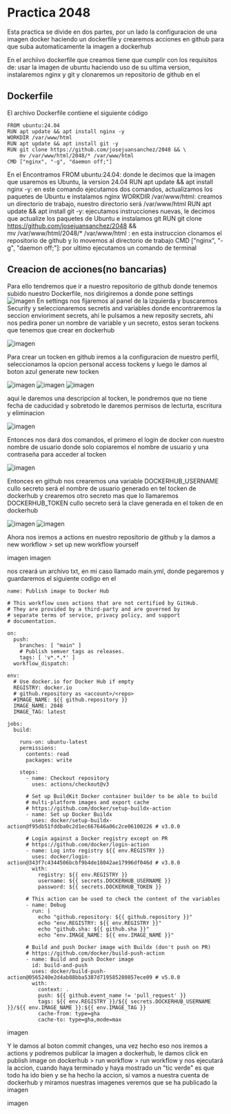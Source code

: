 # Practica 2048

Esta practica se divide en dos partes, por un lado la configuracion de una imagen docker haciendo un dockerfile y crearemos acciones en github para que suba automaticamente la imagen a dockerhub

En el archiivo dockerfile que creamos tiene que cumplir con los requisitos de: usar la imagen de ubuntu haciendo uso de su ultima version, instalaremos nginx y git y clonaremos un repositorio de github en el 
## Dockerfile  
El archivo Dockerfile contiene el siguiente código
```
FROM ubuntu:24.04
RUN apt update && apt install nginx -y
WORKDIR /var/www/html
RUN apt update && apt install git -y
RUN git clone https://github.com/josejuansanchez/2048 && \ 
    mv /var/www/html/2048/* /var/www/html
CMD ["nginx", "-g", "daemon off;"]
```

En el Encontramos
FROM ubuntu:24.04: donde le decimos que la imagen que usaremos es Ubuntu, la version 24.04
RUN apt update && apt install nginx -y: en este comando ejecutamos dos comandos, actualizamos los paquetes de Ubuntu e instalamos nginx
WORKDIR /var/www/html: creamos un directorio de trabajo, nuestro directorio será /var/www/html
RUN apt update && apt install git -y: ejecutamos instrucciones nuevas, le decimos que actualize los paquetes de Ubuntu e instalamos git
RUN git clone https://github.com/josejuansanchez/2048 && \
    mv /var/www/html/2048/* /var/www/html : en esta instruccion clonamos el repositorio de github y lo movemos al directorio de trabajo
CMD ["nginx", "-g", "daemon off;"]: por ultimo ejecutamos un comando de terminal

## Creacion de acciones(no bancarias)
Para ello tendremos que ir a nuestro repositorio de github donde tenemos subido nuestro Dockerfile, nos dirigiremos a donde pone settings    
![imagen](./img/2.png)
En settings nos fijaremos al panel de la izquierda y buscaremos Security y seleccionaremos secretis and variables donde encontraremos la seccion envioriment secrets, ahí le pulsamos a new reposity secrets, ahi nos pedira poner un nombre de variable y un secreto, estos seran tockens que tenemos que crear en dockerhub  

![imagen](./img/3.png)

Para crear un tocken en github iremos a la configuracion de nuestro perfil, seleccionamos la opcion personal access tockens y luego le damos al boton azul generate new tocken  

![imagen](./img/4.png)
![imagen](./img/5.png)
![imagen](./img/6.png)  

aqui le daremos una descripcion al tocken, le pondremos que no tiene fecha de caducidad y sobretodo le daremos permisos de lecturta, escritura y eliminacion  

![imagen](./img/7.png)  

Entonces nos dará dos comandos, el primero el login de docker con nuestro nombre de usuario donde solo copiaremos el nombre de usuario y una contraseña para acceder al tocken  

![imagen](./img/8.png)  

Entonces en github nos crearemos una variable DOCKERHUB_USERNAME cullo secreto será el nombre de usuario generado en tel tocken de dockerhub y crearemos otro secreto mas que lo llamaremos DOCKERHUB_TOKEN cullo secreto será la clave generada en el token de en dockerhub  

![imagen](./img/9.png)
![imagen](./img/12.png)  

Ahora nos iremos a actions en nuestro repositorio de github y la damos a new workflow > set up new workflow yourself

imagen
imagen

nos creará un archivo txt, en mi caso llamado main.yml, donde pegaremos y guardaremos el siguiente codigo en el  

```
name: Publish image to Docker Hub

# This workflow uses actions that are not certified by GitHub.
# They are provided by a third-party and are governed by
# separate terms of service, privacy policy, and support
# documentation.

on:
  push:
    branches: [ "main" ]
    # Publish semver tags as releases.
    tags: [ 'v*.*.*' ]
  workflow_dispatch:

env:
  # Use docker.io for Docker Hub if empty
  REGISTRY: docker.io
  # github.repository as <account>/<repo>
  #IMAGE_NAME: ${{ github.repository }}
  IMAGE_NAME: 2048
  IMAGE_TAG: latest

jobs:
  build:

    runs-on: ubuntu-latest
    permissions:
      contents: read
      packages: write

    steps:
      - name: Checkout repository
        uses: actions/checkout@v3

      # Set up BuildKit Docker container builder to be able to build
      # multi-platform images and export cache
      # https://github.com/docker/setup-buildx-action
      - name: Set up Docker Buildx
        uses: docker/setup-buildx-action@f95db51fddba0c2d1ec667646a06c2ce06100226 # v3.0.0

      # Login against a Docker registry except on PR
      # https://github.com/docker/login-action
      - name: Log into registry ${{ env.REGISTRY }}
        uses: docker/login-action@343f7c4344506bcbf9b4de18042ae17996df046d # v3.0.0
        with:
          registry: ${{ env.REGISTRY }}
          username: ${{ secrets.DOCKERHUB_USERNAME }}
          password: ${{ secrets.DOCKERHUB_TOKEN }}

      # This action can be used to check the content of the variables
      - name: Debug
        run: |
          echo "github.repository: ${{ github.repository }}"
          echo "env.REGISTRY: ${{ env.REGISTRY }}"
          echo "github.sha: ${{ github.sha }}"
          echo "env.IMAGE_NAME: ${{ env.IMAGE_NAME }}"

      # Build and push Docker image with Buildx (don't push on PR)
      # https://github.com/docker/build-push-action
      - name: Build and push Docker image
        id: build-and-push
        uses: docker/build-push-action@0565240e2d4ab88bba5387d719585280857ece09 # v5.0.0
        with:
          context: .
          push: ${{ github.event_name != 'pull_request' }}
          tags: ${{ env.REGISTRY }}/${{ secrets.DOCKERHUB_USERNAME }}/${{ env.IMAGE_NAME }}:${{ env.IMAGE_TAG }}
          cache-from: type=gha
          cache-to: type=gha,mode=max  
```
imagen

Y le damos al boton commit changes, una vez hecho eso nos iremos a actions y podremos publicar la imagen a dockerhub, le damos click en publish image on dockerhub > run workflow > run workflow y nos ejecutará la accion, cuando haya terminado y haya mostrado un  "tic verde" es que todo ha ido bien y se ha hecho la accion, si vamos a nuestra cuenta de dockerhub y miramos nuestras imagenes veremos que se ha publicado la imagen

imagen

